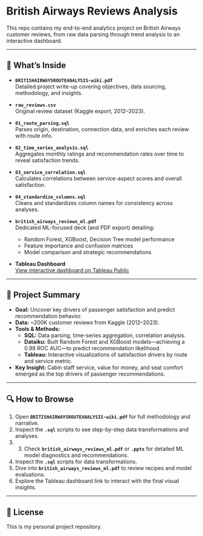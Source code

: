 # British Airways Reviews Analysis

This repo contains my end-to-end analytics project on British Airways customer reviews, from raw data parsing through trend analysis to an interactive dashboard.

---

## 📁 What’s Inside

- **`BRITISHAIRWAYSROUTEANALYSIS-wiki.pdf`**  
  Detailed project write-up covering objectives, data sourcing, methodology, and insights.

- **`raw_reviews.csv`**  
  Original review dataset (Kaggle export, 2012–2023).

- **`01_route_parsing.sql`**  
  Parses origin, destination, connection data, and enriches each review with route info.

- **`02_time_series_analysis.sql`**  
  Aggregates monthly ratings and recommendation rates over time to reveal satisfaction trends.

- **`03_service_correlation.sql`**  
  Calculates correlations between service-aspect scores and overall satisfaction.

- **`04_standardize_columns.sql`**  
  Cleans and standardizes column names for consistency across analyses.

- **`british_airways_reviews_ml.pdf`**  
  Dedicated ML-focused deck (and PDF export) detailing:  
  - Random Forest, XGBoost, Decision Tree model performance  
  - Feature importance and confusion matrices  
  - Model comparison and strategic recommendations

- **Tableau Dashboard**  
  [View interactive dashboard on Tableau Public](https://public.tableau.com/app/profile/mahnoor.syed5125/viz/BritishAirwaysReviews_17126414116680/Dashboard1)

---

## 🎯 Project Summary

- **Goal:** Uncover key drivers of passenger satisfaction and predict recommendation behavior.  
- **Data:** ~200K customer reviews from Kaggle (2012–2023).  
- **Tools & Methods:**  
  - **SQL:** Data parsing, time-series aggregation, correlation analysis.  
  - **Dataiku:** Built Random Forest and XGBoost models—achieving a 0.98 ROC AUC—to predict recommendation likelihood.  
  - **Tableau:** Interactive visualizations of satisfaction drivers by route and service metric.  
- **Key Insight:** Cabin staff service, value for money, and seat comfort emerged as the top drivers of passenger recommendations.


---

## 🔍 How to Browse

1. Open **`BRITISHAIRWAYSROUTEANALYSIS-wiki.pdf`** for full methodology and narrative.  
2. Inspect the **`.sql`** scripts to see step-by-step data transformations and analyses.
3. 3. Check **`british_airways_reviews_ml.pdf`** or **`.pptx`** for detailed ML model diagnostics and recommendations.  
4. Inspect the **`.sql`** scripts for data transformations.  
5. Dive into **`british_airways_reviews_ml.pdf`** to review recipes and model evaluations.  
4. Explore the Tableau dashboard link to interact with the final visual insights.

---

## 📄 License

This is my personal project repository.  
